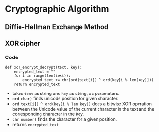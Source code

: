 # Cryptographic Algorithm

## Diffie-Hellman Exchange Method

## XOR cipher

### Code

```
def xor_encrypt_decrypt(text, key):
    encrypted_text = ""
    for i in range(len(text)):
        encrypted_text += chr(ord(text[i]) ^ ord(key[i % len(key)]))
    return encrypted_text
```

- takes `text` as string and `key` as string, as parameters.
- `ord(char)` finds unicode position for given character.
- `ord(text[i]) ^ ord(key[i % len(key)]` does a bitwise XOR operation between the Unicode value of the current character in the text and the corresponding character in the key.
- `chr(number)` finds the character for a given position.
- returns `encrypted_text`
